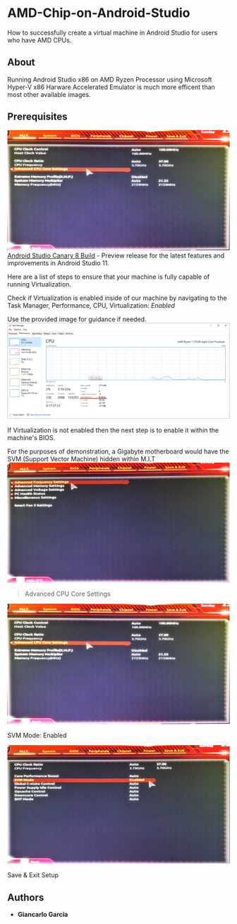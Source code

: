 # AMD-Chip-on-Android-Studio
How to successfully create a virtual machine in Android Studio for users who have AMD CPUs. 

## About
Running Android Studio x86 on AMD Ryzen Processor using Microsoft Hyper-V
x86 Harware Accelerated Emulator is much more efficent than most other available images. 

## Prerequisites
![CoreSettings](images/CoreSettings.JPG) [Android Studio Canary 8 Build](https://developer.android.com/studio/preview) - Preview release for the latest features and improvements in Android Studio 11.

Here are a list of steps to ensure that your machine is fully capable of running Virtualization.


Check if Virtualization is enabled inside of our machine by navigating to the Task Manager, Performance, CPU, Virtualization: *Enabled*

Use the provided image for guidance if needed.
![TaskVirtulization.png](images/TaskVirtualization.png)

If Virtualization is not enabled then the next step is to enable it within the machine's BIOS.

For the purposes of demonstration, a Gigabyte motherboard would have the SVM (Support Vector Machine) hidden within M.I.T 
![MIT.png](images/MIT.JPG)
> Advanced CPU Core Settings

![CoreSettings](images/CoreSettings.JPG)

SVM Mode: Enabled

![EnableSVM](images/EnableSVM.JPG)

Save & Exit Setup 



## Authors
* **Giancarlo Garcia**








